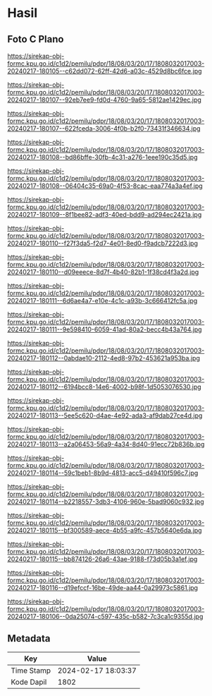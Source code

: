 # Hasil

## Foto C Plano

https://sirekap-obj-formc.kpu.go.id/c1d2/pemilu/pdpr/18/08/03/20/17/1808032017003-20240217-180105--c62dd072-62ff-42d6-a03c-4529d8bc6fce.jpg

https://sirekap-obj-formc.kpu.go.id/c1d2/pemilu/pdpr/18/08/03/20/17/1808032017003-20240217-180107--92eb7ee9-fd0d-4760-9a65-5812ae1429ec.jpg

https://sirekap-obj-formc.kpu.go.id/c1d2/pemilu/pdpr/18/08/03/20/17/1808032017003-20240217-180107--622fceda-3006-4f0b-b2f0-73431f346634.jpg

https://sirekap-obj-formc.kpu.go.id/c1d2/pemilu/pdpr/18/08/03/20/17/1808032017003-20240217-180108--bd86bffe-30fb-4c31-a276-1eee190c35d5.jpg

https://sirekap-obj-formc.kpu.go.id/c1d2/pemilu/pdpr/18/08/03/20/17/1808032017003-20240217-180108--06404c35-69a0-4f53-8cac-eaa774a3a4ef.jpg

https://sirekap-obj-formc.kpu.go.id/c1d2/pemilu/pdpr/18/08/03/20/17/1808032017003-20240217-180109--8f1bee82-adf3-40ed-bdd9-ad294ec2421a.jpg

https://sirekap-obj-formc.kpu.go.id/c1d2/pemilu/pdpr/18/08/03/20/17/1808032017003-20240217-180110--f27f3da5-f2d7-4e01-8ed0-f9adcb7222d3.jpg

https://sirekap-obj-formc.kpu.go.id/c1d2/pemilu/pdpr/18/08/03/20/17/1808032017003-20240217-180110--d09eeece-8d7f-4b40-82b1-1f38cd4f3a2d.jpg

https://sirekap-obj-formc.kpu.go.id/c1d2/pemilu/pdpr/18/08/03/20/17/1808032017003-20240217-180111--6d6ae4a7-e10e-4c1c-a93b-3c666412fc5a.jpg

https://sirekap-obj-formc.kpu.go.id/c1d2/pemilu/pdpr/18/08/03/20/17/1808032017003-20240217-180111--9e598410-6059-41ad-80a2-becc4b43a764.jpg

https://sirekap-obj-formc.kpu.go.id/c1d2/pemilu/pdpr/18/08/03/20/17/1808032017003-20240217-180112--0abdae10-2112-4ed8-97b2-453621a953ba.jpg

https://sirekap-obj-formc.kpu.go.id/c1d2/pemilu/pdpr/18/08/03/20/17/1808032017003-20240217-180112--6194bcc8-14e6-4002-b98f-1d5053076530.jpg

https://sirekap-obj-formc.kpu.go.id/c1d2/pemilu/pdpr/18/08/03/20/17/1808032017003-20240217-180113--5ee5c620-d4ae-4e92-ada3-af9dab27ce4d.jpg

https://sirekap-obj-formc.kpu.go.id/c1d2/pemilu/pdpr/18/08/03/20/17/1808032017003-20240217-180113--a2a06453-56a9-4a34-8d40-91ecc72b836b.jpg

https://sirekap-obj-formc.kpu.go.id/c1d2/pemilu/pdpr/18/08/03/20/17/1808032017003-20240217-180114--59c1beb1-8b9d-4813-acc5-d49410f596c7.jpg

https://sirekap-obj-formc.kpu.go.id/c1d2/pemilu/pdpr/18/08/03/20/17/1808032017003-20240217-180114--b2218557-3db3-4106-960e-5bad9060c932.jpg

https://sirekap-obj-formc.kpu.go.id/c1d2/pemilu/pdpr/18/08/03/20/17/1808032017003-20240217-180115--bf300589-aece-4b55-a9fc-457b5640e6da.jpg

https://sirekap-obj-formc.kpu.go.id/c1d2/pemilu/pdpr/18/08/03/20/17/1808032017003-20240217-180115--bb874126-26a6-43ae-9188-f73d05b3a1ef.jpg

https://sirekap-obj-formc.kpu.go.id/c1d2/pemilu/pdpr/18/08/03/20/17/1808032017003-20240217-180116--d19efccf-16be-49de-aa44-0a29973c5861.jpg

https://sirekap-obj-formc.kpu.go.id/c1d2/pemilu/pdpr/18/08/03/20/17/1808032017003-20240217-180106--0da25074-c597-435c-b582-7c3ca1c9355d.jpg


## Metadata

| Key        | Value               |
| ---------- | ------------------- |
| Time Stamp | 2024-02-17 18:03:37 |
| Kode Dapil | 1802                |



